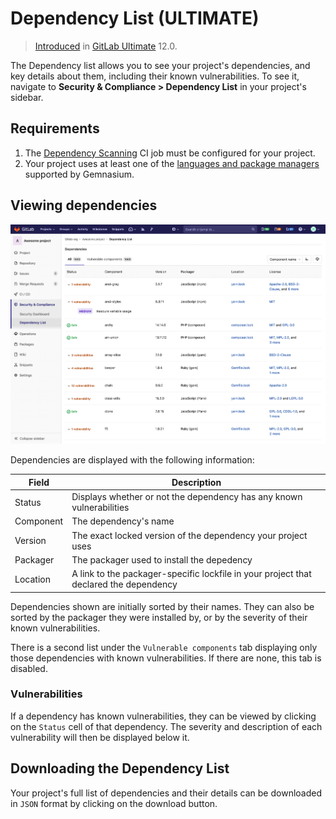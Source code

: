 # Dependency List **(ULTIMATE)**

> [Introduced](https://gitlab.com/gitlab-org/gitlab-ee/issues/10075) in [GitLab Ultimate](https://about.gitlab.com/pricing/) 12.0.

The Dependency list allows you to see your project's dependencies, and key
details about them, including their known vulnerabilities. To see it,
navigate to **Security & Compliance > Dependency List** in your project's
sidebar.

## Requirements

1. The [Dependency Scanning](../dependency_scanning/index.md) CI job must be
   configured for your project.
1. Your project uses at least one of the
   [languages and package managers](../dependency_scanning/index.md#supported-languages-and-package-managers)
   supported by Gemnasium.

## Viewing dependencies

![Dependency List](img/dependency_list_v12_3.png)

Dependencies are displayed with the following information:

| Field     | Description |
| --------- | ----------- |
| Status    | Displays whether or not the dependency has any known vulnerabilities |
| Component | The dependency's name |
| Version   | The exact locked version of the dependency your project uses |
| Packager  | The packager used to install the depedency |
| Location  | A link to the packager-specific lockfile in your project that declared the dependency |

Dependencies shown are initially sorted by their names. They can also be sorted
by the packager they were installed by, or by the severity of their known
vulnerabilities.

There is a second list under the `Vulnerable components` tab displaying only
those dependencies with known vulnerabilities. If there are none, this tab is
disabled.

### Vulnerabilities

If a dependency has known vulnerabilities, they can be viewed by clicking on the
`Status` cell of that dependency. The severity and description of each
vulnerability will then be displayed below it.

## Downloading the Dependency List

Your project's full list of dependencies and their details can be downloaded in
`JSON` format by clicking on the download button.
